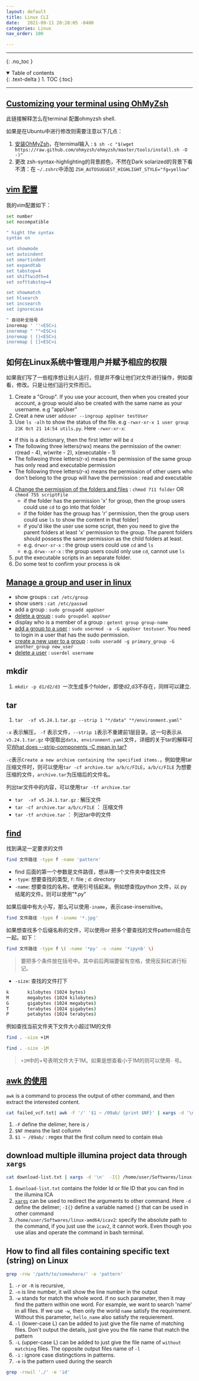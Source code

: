 ```yaml
---
layout: default
title: Linux CLI
date:   2021-09-11 20:28:05 -0400
categories: Linux
nav_order: 100

---
```


---
{: .no_toc }

<details open markdown="block">
  <summary>
    Table of contents
  </summary>
  {: .text-delta }
1. TOC
{:toc}
</details>

---

## [Customizing your terminal using OhMyZsh](https://gabrieltanner.org/blog/customizing-terminal-using-ohmyzsh)
此链接解释怎么在terminal 配置ohmyzsh shell.

如果是在Ubuntu中进行修改则需要注意以下几点：
  1. [安装OhMyZsh](https://ohmyz.sh/)，在ternimal输入 : `$ sh -c "$(wget https://raw.github.com/ohmyzsh/ohmyzsh/master/tools/install.sh -O -)"`
  2. 更改 zsh-syntax-highlighting的背景颜色，不然在Dark solarized的背景下看不清：在 `~/.zshrc`中添加 `ZSH_AUTOSUGGEST_HIGHLIGHT_STYLE="fg=yellow"`


## [vim 配置](https://blog.csdn.net/qingdujun/article/details/81411197)

我的vim配置如下：
```bash
set number
set nocompatible

" hight the syntax
syntax on

set showmode
set autoindent
set smartindent
set expandtab
set tabstop=4
set shiftwidth=4
set softtabstop=4

set showmatch
set hlsearch
set incsearch
set ignorecase

" 自动补全括号
inoremap ' ''<ESC>i
inoremap " ""<ESC>i
inoremap ( ()<ESC>i
inoremap [ []<ESC>i

```
## 如何在Linux系统中管理用户并赋予相应的权限

如果我们写了一些程序想让别人运行，但是并不像让他们对文件进行操作，例如查看，修改。只是让他们运行文件而已。

1. Create a "Group". If you use your account, then when you created your account, a group would also be created with the same name as your username. e.g "appUser"
2. Creat a new user `adduser --ingroup appUser testUser`
3. Use `ls -alh` to show the status of the file. e.g `-rwxr-xr-x 1 user group  21K Oct 21 14:54 utils.py`. Here `-rwxr-xr-x`:
  - if this is a dictionary, then the first letter will be `d`
  - The following three letters(rwx) means the permission of the owner: r(read - 4), w(write - 2), x(executable - 1)
  - The follwoing three letters(r-x) means the permission of the same group has only read and executable permission
  - The following three letters(r-x) means the permission of other users who don't belong to the group will have the permission : read and executable
4. [Change the permission of the folders and files](https://www.pluralsight.com/blog/it-ops/linux-file-permissions#:~:text=To%20change%20directory%20permissions%20for,only%20read%20permission%20for%20everyone.) : `chmod 711 folder` OR `chmod 755 scriptFile`
   - if the folder has the permission 'x' for group, then the group users could use `cd` to go into that folder
   - if the folder has the grouup has 'r' permission, then the group users could use `ls` to show the content in that folder]
   - if you'd like the user use some script, then you need to give the parent folders at least 'x' permission to the group. The parent folders should possess the same permission as the child folders at least.
   - e.g. `drwxr-xr-x` : the group users could use `cd` and `ls`
   - e.g. `drwx--xr-x` : the group users could only use `cd`, cannot use `ls`
5. put the executable scripts in an separate folder. 
6. Do some test to confirm your process is ok


## [Manage a group and user in linux](https://linuxize.com/post/how-to-create-groups-in-linux/)

- show groups : `cat /etc/group`
- show users : `cat /etc/passwd`
- add a group : `sudo groupadd appUser`
- [delete a group](https://linuxize.com/post/how-to-delete-group-in-linux/) : `sudo groupdel appUser`
- display who is a member of a group : `getent group group-name`
- [add a group to a user](https://www.pluralsight.com/blog/tutorials/linux-add-user-command?exp=3) : `sudo usermod -a -G appUser testuser`. You need to login in a user that has the sudo permission.
- [create a new user to a group](https://careerkarma.com/blog/linux-add-user-to-group/#:~:text=You%20can%20add%20a%20user,user%20and%20the%20user's%20username.) : `sudo useradd -g primary_group -G another_group new_user`
- [delete a user](https://linuxize.com/post/how-to-delete-users-in-linux-using-the-userdel-command/) : `userdel username`


## mkdir

1. `mkdir -p d1/d2/d3 `一次生成多个folder，即使d2,d3不存在，同样可以建立.


## tar

1. `tar  -xf v5.24.1.tar.gz --strip 1 "*/data" "*/environment.yaml"`

`-x` 表示解压， `-f` 表示文件，`--strip 1`表示不重建前1层目录。这一句表示从`v5.24.1.tar.gz` 中提取出`data, environment.yaml`文件，详细的关于tar的解释可见[What does --strip-components -C mean in tar?](https://unix.stackexchange.com/questions/535772/what-does-strip-components-c-mean-in-tar)

`-c`表示`Create a new archive containing the specified items.`，例如使用tar压缩文件时，则可以使用`tar -cf archive.tar a/b/c/FILE`，`a/b/c/FILE` 为想要压缩的文件，`archive.tar`为压缩后的文件名。

列出tar文件中的内容，可以使用`tar -tf archive.tar`

- `tar  -xf v5.24.1.tar.gz` : 解压文件
- `tar -cf archive.tar a/b/c/FILE` ： 压缩文件
- `tar -tf archive.tar` ： 列出tar中的文件

## [find](https://opensource.com/article/18/4/how-use-find-linux)

找到满足一定要求的文件

```bash
find 文件路径 -type f -name 'pattern'
```

- find 后面的第一个参数是文件路径，想从哪一个文件夹中查找文件
- `-type`: 想要查找的类型, `f`: file ; `d`: directory
- `-name`: 想要查找的名称，使用引号括起来。例如想查找python 文件，以 py 结尾的文件。则可以使用"\*.py"

如果后缀中有大小写，那么可以使用`-iname`，表示case-insensitive。

```bash
find 文件路径 -type f -iname '*.jpg'
```

如果想查找多个后缀名称的文件，可以使用or 把多个要查找的文件pattern结合在一起。如下：

```bash
find 文件路径 -type f \( -name '*py' -o -name '*ipynb' \)
```

> 要把多个条件放在括号中。其中前后两端要留有空格，使用反斜杠进行标记。

- `-size`: 查找的文件打下

```bash
k       kilobytes (1024 bytes)
M       megabytes (1024 kilobytes)
G       gigabytes (1024 megabytes)
T       terabytes (1024 gigabytes)
P       petabytes (1024 terabytes)
```

例如查找当前文件夹下文件大小超过1M的文件

```bash
find . -size +1M

find . -size -1M
```
> `+1M`中的+号表明文件大于1M。如果是想查看小于1M的则可以使用`-` 号。


## [awk 的使用](https://linuxize.com/post/awk-command/)

`awk` is a command to process the output of other command, and then extract the interested content.

```bash
cat failed_vcf.txt| awk -F '/' '$1 ~ /09ab/ {print $NF}' | xargs -d '\n' -I{} touch {}
```

1. `-F` define the delimer, here is `/`
2. `$NF` means the last collumn
3. `$1 ~ /09ab/` : regex that the first collum need to contain `09ab`

## download multiple illumina project data through `xargs`

```bash
cat download-list.txt | xargs -d '\n'  -I{} /home/user/Softwares/linux-amd64/icav2 projectdata download {}
```
1. `download-list.txt` contains the folder Id or file ID that you can find in the illumina ICA
2. [`xargs`](https://linuxhint.com/xargs_linux/) can be used to redirect the arguments to other command. Here `-d` define the delimer; `-I{}` define a variable named `{}` that can be used in other command 
3. `/home/user/Softwares/linux-amd64/icav2`: specify the absolute path to the command, if you just use the `icav2`, it cannot work. Even though you use alias and operate the command in bash terminal.

## How to find all files containing specific text (string) on Linux

```bash
grep -rnw '/path/to/somewhere/' -e 'pattern'
```

1. `-r` or `-R` is recursive,
2. `-n` is line number, it will show the line number in the output
3. `-w` stands for match the whole word. if no such parameter, then it may find the pattern within one word. For example, we want to search 'name' in all files. If we use `-w`, then only the world `name` satisfy the requirement. Without this parameter, `hello_name` also satisfy the requierement. 
4. `-l` (lower-case L) can be added to just give the file name of matching files. Don't output the details, just give you the file name that match the pattern
5. `-L` (upper-case L) can be added to just give the file name of `without matching` files. The opposite output files name of `-l`
6. `-i` : ignore case distingctions in patterns.
7. `-e` is the pattern used during the search

```bash
grep -rnwil './' -e 'id'
```

